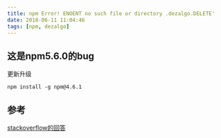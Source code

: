 ```yaml
---
title: npm Error! ENOENT no such file or directory .dezalgo.DELETE'
date: 2018-06-11 11:04:46
tags: [npm, dezalgo]
---
```

## 这是npm5.6.0的bug
更新升级
```shell
npm install -g npm@4.6.1
```
## 参考
[stackoverflow的回答](https://stackoverflow.com/questions/48351466/npm-error-enoent-no-such-file-or-directory-dezalgo-delete)

